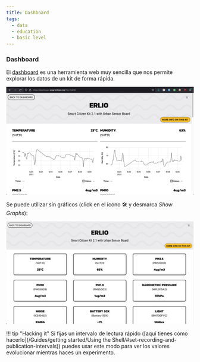 ```yaml
---
title: Dashboard
tags:
  - data
  - education
  - basic level
---
```


### Dashboard

El [dashboard](https://dashboard.smartcitizen.me) es una herramienta web muy sencilla que nos permite explorar los datos de un kit de forma rápida.

[![](/assets/images/dashboard.png)](https://dashboard.smartcitizen.me)

Se puede utilizar sin gráficos (click en el icono 🛠️ y desmarca _Show Graphs_):

![](/assets/images/dashboard-no-graph.png)

!!! tip "Hacking it"
    Si fijas un intervalo de lectura rápido ([aquí tienes cómo hacerlo](/Guides/getting started/Using the Shell/#set-recording-and-publication-intervals)) puedes usar este modo para ver los valores evolucionar mientras haces un experimento.